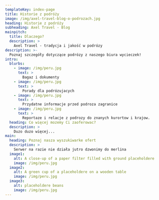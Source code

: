 ```yaml
---
templateKey: index-page
title: Historie z podróży
image: /img/axel-travel-blog-o-podrozach.jpg
heading: Historie z podróży
subheading: Axel Travel - Blog
mainpitch:
  title: Dlaczego?
  description: >
    Axel Travel - tradycja i jakość w podrózy
description: >-
  Poznaj szczegóły dotyczące podrózy z naszego biura wycieczek!
intro:
  blurbs:
    - image: /img/peru.jpg
      text: >
        Bagaz i dokumenty
    - image: /img/peru.jpg
      text: >
        Porady dla podrózujacych
    - image: /img/peru.jpg
      text: >
        Przydatne informacje przed podroza zagranice
    - image: /img/peru.jpg
      text: >
        Reportaze i relacje z podrozy do znanych kurortow i krajow.
  heading: Co więcej mozemy Ci zaoferowac?
  description: >
    Duzo duzo więcej...
main:
  heading: Poznaj nasza wyszukiwarke ofert
  description: >
    Serwer na razie nie działa jutro dzwonimy do merlina
  image1:
    alt: A close-up of a paper filter filled with ground placeholdere
    image: /img/peru.jpg
  image2:
    alt: A green cup of a placeholdere on a wooden table
    image: /img/peru.jpg
  image3:
    alt: placeholdere beans
    image: /img/peru.jpg
---
```

